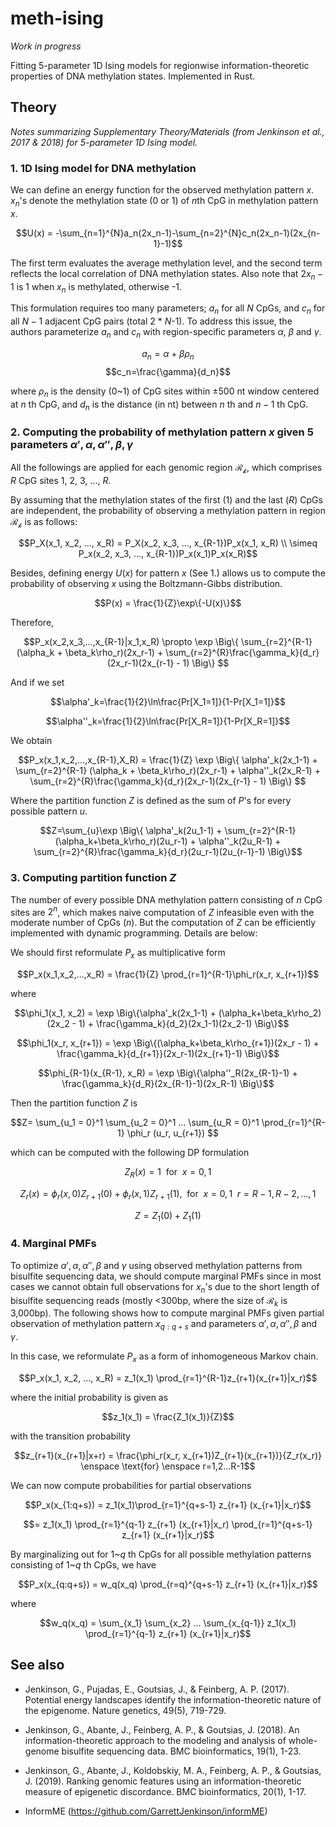# meth-ising

*Work in progress*

Fitting 5-parameter 1D Ising models for regionwise information-theoretic properties of DNA methylation states. Implemented in Rust.

## Theory

*Notes summarizing Supplementary Theory/Materials (from Jenkinson et al., 2017 & 2018) for 5-parameter 1D Ising model.*

### 1. 1D Ising model for DNA methylation

We can define an energy function for the observed methylation pattern $x$. $x_n$'s denote the methylation state (0 or 1) of $n$th CpG in methylation pattern $x$.

$$U(x) = -\sum_{n=1}^{N}a_n(2x_n-1)-\sum_{n=2}^{N}c_n(2x_n-1)(2x_{n-1}-1)$$

The first term evaluates the average methylation level, and the second term reflects the local correlation of DNA methylation states. Also note that $2x_n-1$ is 1 when $x_n$ is methylated, otherwise -1.

This formulation requires too many parameters; $a_n$ for all $N$ CpGs, and $c_n$ for all $N-1$ adjacent CpG pairs (total 2 * $N$-1). To address this issue, the authors parameterize $a_n$ and $c_n$ with region-specific parameters $\alpha$, $\beta$ and $\gamma$.

$$a_n=\alpha + \beta\rho_n$$
$$c_n=\frac{\gamma}{d_n}$$

where $\rho_n$ is the density (0~1) of CpG sites within $\pm500$ nt window centered at $n$ th CpG, and $d_n$ is the distance (in nt) between $n$ th and $n-1$ th CpG.

### 2. Computing the probability of methylation pattern $x$ given 5 parameters $\alpha', \alpha, \alpha'', \beta, \gamma$


All the followings are applied for each genomic region $\mathcal{R_k}$, which comprises $R$ CpG sites 1, 2, 3, ..., $R$.

By assuming that the methylation states of the first (1) and the last ($R$) CpGs are independent, the probability of observing a methylation pattern in region $\mathcal{R_k}$ is as follows:

$$P_X(x_1, x_2, ..., x_R) = P_X(x_2, x_3, ..., x_{R-1})P_x(x_1, x_R) \\ \simeq P_x(x_2, x_3, ..., x_{R-1})P_x(x_1)P_x(x_R)$$

Besides, defining energy $U(x)$ for pattern $x$ (See 1.) allows us to compute the probability of observing $x$ using the Boltzmann-Gibbs distribution.

$$P(x) = \frac{1}{Z}\exp\{-U(x)\}$$

Therefore,

$$P_x(x_2,x_3,...,x_{R-1}|x_1,x_R) \propto \exp \Big\{ \sum_{r=2}^{R-1} (\alpha_k + \beta_k\rho_r)(2x_r-1) + \sum_{r=2}^{R}\frac{\gamma_k}{d_r}(2x_r-1)(2x_{r-1} - 1) \Big\} $$

And if we set

$$\alpha'_k=\frac{1}{2}\ln\frac{Pr[X_1=1]}{1-Pr[X_1=1]}$$

$$\alpha''_k=\frac{1}{2}\ln\frac{Pr[X_R=1]}{1-Pr[X_R=1]}$$

We obtain

$$P_x(x_1,x_2,...,x_{R-1},X_R) = \frac{1}{Z} \exp \Big\{ \alpha'_k(2x_1-1) + \sum_{r=2}^{R-1} (\alpha_k + \beta_k\rho_r)(2x_r-1) + \alpha''_k(2x_R-1) + \sum_{r=2}^{R}\frac{\gamma_k}{d_r}(2x_r-1)(2x_{r-1} - 1) \Big\} $$

Where the partition function $Z$ is defined as the sum of $P$'s for every possible pattern $u$.

$$Z=\sum_{u}\exp \Big\{ \alpha'_k(2u_1-1) + \sum_{r=2}^{R-1}(\alpha_k+\beta_k\rho_r)(2u_r-1) + \alpha''_k(2u_R-1) + \sum_{r=2}^{R}\frac{\gamma_k}{d_r}(2u_r-1)(2u_{r-1}-1) \Big\}$$

### 3. Computing partition function $Z$

The number of every possible DNA methylation pattern consisting of $n$ CpG sites are $2^n$, which makes naive computation of $Z$ infeasible even with the moderate number of CpGs ($n$). But the computation of $Z$ can be efficiently implemented with dynamic programming. Details are below:

We should first reformulate $P_x$ as multiplicative form

$$P_x(x_1,x_2,...,x_R) = \frac{1}{Z} \prod_{r=1}^{R-1}\phi_r(x_r, x_{r+1})$$

where

$$\phi_1(x_1, x_2) = \exp \Big\{\alpha'_k(2x_1-1) + (\alpha_k+\beta_k\rho_2)(2x_2 - 1) + \frac{\gamma_k}{d_2}(2x_1-1)(2x_2-1) \Big\}$$

$$\phi_1(x_r, x_{r+1}) = \exp \Big\{(\alpha_k+\beta_k\rho_{r+1})(2x_r - 1) + \frac{\gamma_k}{d_{r+1}}(2x_r-1)(2x_{r+1}-1) \Big\}$$

$$\phi_{R-1}(x_{R-1}, x_R) = \exp \Big\{\alpha''_R(2x_{R-1}-1) + \frac{\gamma_k}{d_R}(2x_{R-1}-1)(2x_R-1) \Big\}$$

Then the partition function $Z$ is

$$Z= \sum_{u_1 = 0}^1 \sum_{u_2 = 0}^1 ... \sum_{u_R = 0}^1 \prod_{r=1}^{R-1} \phi_r (u_r, u_{r+1}) $$

which can be computed with the following DP formulation

$$Z_R(x) = 1 \enspace \text{for} \enspace x = 0,1$$

$$Z_r(x) = \phi_r(x, 0)Z_{r+1}(0) + \phi_r(x, 1)Z_{r+1}(1), \enspace \text{for} \enspace x=0,1 \enspace r=R-1, R-2, ..., 1$$

$$Z = Z_1(0) + Z_1(1)$$

### 4. Marginal PMFs

To optimize $\alpha', \alpha, \alpha'', \beta$ and $\gamma$ using observed methylation patterns from bisulfite sequencing data, we should compute marginal PMFs since in most cases we cannot obtain full observations for $x_n$'s due to the short length of bisulfite sequencing reads (mostly <300bp, where the size of $\mathcal{R}_k$ is 3,000bp). The following shows how to compute marginal PMFs given partial observation of methylation pattern $x_{q:q+s}$ and parameters $\alpha', \alpha, \alpha'', \beta$ and $\gamma$.

In this case, we reformulate $P_x$ as a form of inhomogeneous Markov chain.

$$P_x(x_1, x_2, ..., x_R) = z_1(x_1) \prod_{r=1}^{R-1}z_{r+1}(x_{r+1}|x_r)$$

where the initial probability is given as

$$z_1(x_1) = \frac{Z_1(x_1)}{Z}$$

with the transition probability

$$z_{r+1}(x_{r+1}|x+r) = \frac{\phi_r(x_r, x_{r+1})Z_{r+1}(x_{r+1})}{Z_r(x_r)} \enspace \text{for} \enspace r=1,2...R-1$$

We can now compute probabilities for partial observations

$$P_x(x_{1:q+s}) = z_1(x_1)\prod_{r=1}^{q+s-1} z_{r+1} (x_{r+1}|x_r)$$

$$= z_1(x_1) \prod_{r=1}^{q-1} z_{r+1} (x_{r+1}|x_r) \prod_{r=1}^{q+s-1} z_{r+1} (x_{r+1}|x_r)$$

By marginalizing out for 1~$q$ th CpGs for all possible methylation patterns consisting of 1~$q$ th CpGs, we have

$$P_x(x_{q:q+s}) = w_q(x_q) \prod_{r=q}^{q+s-1} z_{r+1} (x_{r+1}|x_r)$$

where

$$w_q(x_q) = \sum_{x_1} \sum_{x_2} ... \sum_{x_{q-1}} z_1(x_1) \prod_{r=1}^{q-1} z_{r+1} (x_{r+1}|x_r)$$

## See also

- Jenkinson, G., Pujadas, E., Goutsias, J., & Feinberg, A. P. (2017). Potential energy landscapes identify the information-theoretic nature of the epigenome. Nature genetics, 49(5), 719-729.

- Jenkinson, G., Abante, J., Feinberg, A. P., & Goutsias, J. (2018). An information-theoretic approach to the modeling and analysis of whole-genome bisulfite sequencing data. BMC bioinformatics, 19(1), 1-23.

- Jenkinson, G., Abante, J., Koldobskiy, M. A., Feinberg, A. P., & Goutsias, J. (2019). Ranking genomic features using an information-theoretic measure of epigenetic discordance. BMC bioinformatics, 20(1), 1-17.

- InformME (https://github.com/GarrettJenkinson/informME)